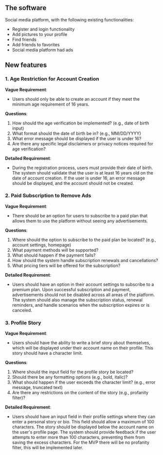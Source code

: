 ## **The software**

Social media platform, with the following existing functionalities:

- Register and login functionality
- Add pictures to your profile
- Find friends
- Add friends to favorites
- Social media platform had ads

## **New features**

### **1. Age Restriction for Account Creation**

**Vague Requirement**:

- Users should only be able to create an account if they meet the minimum age requirement of 16 years.

**Questions**:

1. How should the age verification be implemented? (e.g., date of birth input)
2. What format should the date of birth be in? (e.g., MM/DD/YYYY)
3. What error message should be displayed if the user is under 16?
4. Are there any specific legal disclaimers or privacy notices required for age verification?

**Detailed Requirement**:

- During the registration process, users must provide their date of birth. The system should validate that the user is at least 16 years old on the date of account creation. If the user is under 16, an error message should be displayed, and the account should not be created.

### **2. Paid Subscription to Remove Ads**

**Vague Requirement**:

- There should be an option for users to subscribe to a paid plan that allows them to use the platform without seeing any advertisements.

**Questions**:

1. Where should the option to subscribe to the paid plan be located? (e.g., account settings, homepage)
2. What payment methods will be supported?
3. What should happen if the payment fails?
4. How should the system handle subscription renewals and cancellations?
5. What pricing tiers will be offered for the subscription?

**Detailed Requirement**:

- Users should have an option in their account settings to subscribe to a premium plan. Upon successful subscription and payment, advertisements should not be disabled across all areas of the platform. The system should also manage the subscription status, renewal reminders, and handle scenarios when the subscription expires or is canceled.

### **3. Profile Story**

**Vague Requirement**:

- Users should have the ability to write a brief story about themselves, which will be displayed under their account name on their profile. This story should have a character limit.

**Questions**:

1. Where should the input field for the profile story be located?
2. Should there be any formatting options (e.g., bold, italic)?
3. What should happen if the user exceeds the character limit? (e.g., error message, truncated text)
4. Are there any restrictions on the content of the story (e.g., profanity filter)?

**Detailed Requirement**:

- Users should have an input field in their profile settings where they can enter a personal story or bio. This field should allow a maximum of 100 characters. The story should be displayed below the account name on the user's profile page. The system should provide feedback if the user attempts to enter more than 100 characters, preventing them from saving the excess characters. For the MVP there will be no profanity filter, this will be implemented later.

